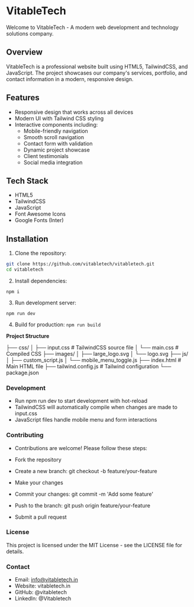 # VitableTech

Welcome to VitableTech - A modern web development and technology solutions company.

## Overview

VitableTech is a professional website built using HTML5, TailwindCSS, and JavaScript. The project showcases our company's services, portfolio, and contact information in a modern, responsive design.

## Features

- Responsive design that works across all devices
- Modern UI with Tailwind CSS styling
- Interactive components including:
  - Mobile-friendly navigation
  - Smooth scroll navigation
  - Contact form with validation
  - Dynamic project showcase
  - Client testimonials
  - Social media integration

## Tech Stack

- HTML5
- TailwindCSS
- JavaScript
- Font Awesome Icons
- Google Fonts (Inter)

## Installation

1. Clone the repository:
```bash
git clone https://github.com/vitabletech/vitabletech.git
cd vitabletech
```

2. Install dependencies:

```npm i```

3. Run development server:

```npm run dev```

4. Build for production:
```npm run build```

**Project Structure**

├── css/
│   ├── input.css      # TailwindCSS source file
│   └── main.css       # Compiled CSS
├── images/
│   ├── large_logo.svg
│   └── logo.svg
├── js/
│   ├── custom_script.js
│   └── mobile_menu_toggle.js
├── index.html         # Main HTML file
├── tailwind.config.js # Tailwind configuration
└── package.json


### Development
- Run npm run dev to start development with hot-reload
- TailwindCSS will automatically compile when changes are made to input.css
- JavaScript files handle mobile menu and form interactions

### Contributing
- Contributions are welcome! Please follow these steps:

- Fork the repository
- Create a new branch: git checkout -b feature/your-feature
- Make your changes
- Commit your changes: git commit -m 'Add some feature'
- Push to the branch: git push origin feature/your-feature
- Submit a pull request

### License

This project is licensed under the MIT License - see the LICENSE file for details.


### Contact

- Email: info@vitabletech.in
- Website: vitabletech.in
- GitHub: @vitabletech
- LinkedIn: @Vitabletech
